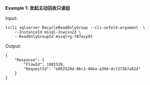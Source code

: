 **Example 1: 发起主动回收只读组**



Input: 

```
tccli sqlserver RecycleReadOnlyGroup --cli-unfold-argument  \
    --InstanceId mssql-2cwisu23 \
    --ReadOnlyGroupId mssqlrg-787oxy95
```

Output: 
```
{
    "Response": {
        "FlowId": 1001539,
        "RequestId": "e092520d-86c3-46ba-a39d-dc1373b7a82d"
    }
}
```

